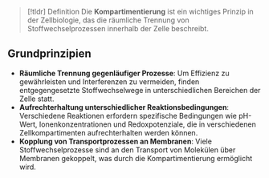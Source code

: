> [!tldr] Definition
> Die **Kompartimentierung** ist ein wichtiges Prinzip in der Zellbiologie, das die räumliche Trennung von Stoffwechselprozessen innerhalb der Zelle beschreibt.

## Grundprinzipien
- **Räumliche Trennung gegenläufiger Prozesse**: Um Effizienz zu gewährleisten und Interferenzen zu vermeiden, finden entgegengesetzte Stoffwechselwege in unterschiedlichen Bereichen der Zelle statt.
- **Aufrechterhaltung unterschiedlicher Reaktionsbedingungen**: Verschiedene Reaktionen erfordern spezifische Bedingungen wie pH-Wert, Ionenkonzentrationen und Redoxpotenziale, die in verschiedenen Zellkompartimenten aufrechterhalten werden können.
- **Kopplung von Transportprozessen an Membranen**: Viele Stoffwechselprozesse sind an den Transport von Molekülen über Membranen gekoppelt, was durch die Kompartimentierung ermöglicht wird.